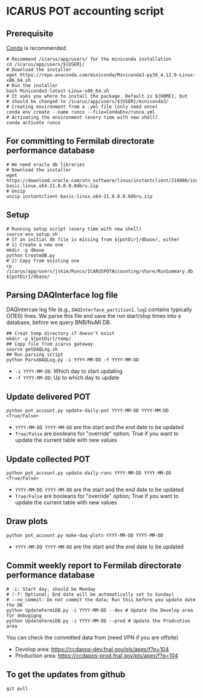 # ICARUS POT accounting script

## Prerequisite
[Conda](https://docs.conda.io/en/latest/miniconda.html) is recommended
```
# Recommend /icarus/app/users/ for the miniconda installation
cd /icarus/app/users/${USER}/
# Download the installer
wget https://repo.anaconda.com/miniconda/Miniconda3-py39_4.12.0-Linux-x86_64.sh
# Run the installer
bash Miniconda3-latest-Linux-x86_64.sh 
# It asks you where to install the package. Default is ${HOME}, but
# should be changed to /icarus/app/users/${USER}/miniconda3/
# Creating environment from a .yml file (only need once)
conda env create --name runco --file=CondaEnv/runco.yml
# Activating the environment (every time with new shell)
conda activate runco
```

## For committing to Fermilab directorate performance database
```
# We need oracle db libraries
# Download the installer
wget https://download.oracle.com/otn_software/linux/instantclient/218000/instantclient-basic-linux.x64-21.8.0.0.0dbru.zip
# Unzip
unzip instantclient-basic-linux.x64-21.8.0.0.0dbru.zip
```

## Setup
```
# Running setup script (every time with new shell)
source env_setup.sh
# If an initial db file is missing from ${potDir}/dbase/, either
# 1) Create a new one
mkdir -p dbase
python CreateDB.py
# 2) Copy from existing one
cp /icarus/app/users/jskim/Runco/ICARUSPOTAccounting/share/RunSummary.db ${potDir}/dbase/
```

## Parsing DAQInterface log file
DAQIntercae log file (e.g., `DAQInterface_partition1.log`) contains typically O(1E6) lines. We parse this file and save the run start/stop times into a database, before we query BNB/NuMI DB.
```
## Creat temp directory if doesn't exist
mkdir -p ${potDir}/temp/
## Copy file from icarus gateway
source getDAQLog.sh
## Run parsing script
python ParseDAQLog.py -i YYYY-MM-DD -f YYYY-MM-DD
```

- ```-i YYYY-MM-DD```: Which day to start updating
- ```-f YYYY-MM-DD```: Up to which day to update

## Update delivered POT

```python pot_account.py update-daily-pot YYYY-MM-DD YYYY-MM-DD <True/False>```

- ```YYYY-MM-DD YYYY-MM-DD``` are the start and the end date to be updated
- ```True/False``` are booleans for "override" option; True if you want to update the current table with new values

## Update collected POT

```python pot_account.py update-daily-runs YYYY-MM-DD YYYY-MM-DD <True/False>```

- ```YYYY-MM-DD YYYY-MM-DD``` are the start and the end date to be updated
- ```True/False``` are booleans for "override" option; True if you want to update the current table with new values

## Draw plots

```python pot_account.py make-daq-plots YYYY-MM-DD YYYY-MM-DD```

- ```YYYY-MM-DD YYYY-MM-DD``` are the start and the end date to be updated

## Commit weekly report to Fermilab directorate performance database

```
# -i: Start day, should be Monday
# (-f: Optional; End date will be automatically set to Sunday)
# --no_commit: Do not commit the data; Run this before you update date the DB
python UpdateFermiDB.py -i YYYY-MM-DD --dev # Update the Develop area for debugigng
python UpdateFermiDB.py -i YYYY-MM-DD --prod # Update the Prodcution area
```

You can check the committed data from (need VPN if you are offsite)
- Develop area: https://ccdapps-dev.fnal.gov/pls/apex/f?p=104
- Production area: https://ccdapps-prod.fnal.gov/pls/apex/f?p=104

## To get the updates from github
`git pull`
